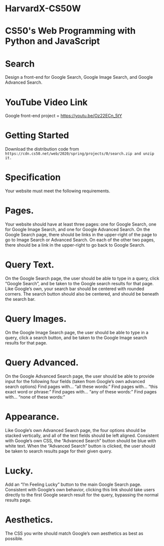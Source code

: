 # HarvardX-CS50W
# CS50's Web Programming with Python and JavaScript

# Search
Design a front-end for Google Search, Google Image Search, and Google Advanced Search.

# YouTube Video Link
Google front-end project = https://youtu.be/Oz22ECn_5tY

# Getting Started
Download the distribution code from ```https://cdn.cs50.net/web/2020/spring/projects/0/search.zip and unzip it.```

# Specification
Your website must meet the following requirements.

# Pages. 
Your website should have at least three pages: one for Google Search, one for Google Image Search, and one for Google Advanced Search.
On the Google Search page, there should be links in the upper-right of the page to go to Image Search or Advanced Search. On each of the other two pages, there should be a link in the upper-right to go back to Google Search.
# Query Text. 
On the Google Search page, the user should be able to type in a query, click “Google Search”, and be taken to the Google search results for that page.
Like Google’s own, your search bar should be centered with rounded corners. The search button should also be centered, and should be beneath the search bar.

# Query Images. 
On the Google Image Search page, the user should be able to type in a query, click a search button, and be taken to the Google Image search results for that page.

# Query Advanced. 
On the Google Advanced Search page, the user should be able to provide input for the following four fields (taken from Google’s own advanced search options)
Find pages with… “all these words:”
Find pages with… “this exact word or phrase:”
Find pages with… “any of these words:”
Find pages with… “none of these words:”

# Appearance. 
Like Google’s own Advanced Search page, the four options should be stacked vertically, and all of the text fields should be left aligned.
Consistent with Google’s own CSS, the “Advanced Search” button should be blue with white text. When the “Advanced Search” button is clicked, the user should be taken to search results page for their given query.

# Lucky.
Add an “I’m Feeling Lucky” button to the main Google Search page. Consistent with Google’s own behavior, clicking this link should take users directly to the first Google search result for the query, bypassing the normal results page.

# Aesthetics. 
The CSS you write should match Google’s own aesthetics as best as possible.


